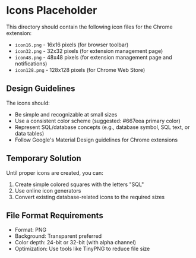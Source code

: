 # Icons Placeholder

This directory should contain the following icon files for the Chrome extension:

- `icon16.png` - 16x16 pixels (for browser toolbar)
- `icon32.png` - 32x32 pixels (for extension management page)
- `icon48.png` - 48x48 pixels (for extension management page and notifications)
- `icon128.png` - 128x128 pixels (for Chrome Web Store)

## Design Guidelines

The icons should:
- Be simple and recognizable at small sizes
- Use a consistent color scheme (suggested: #667eea primary color)
- Represent SQL/database concepts (e.g., database symbol, SQL text, or data tables)
- Follow Google's Material Design guidelines for Chrome extensions

## Temporary Solution

Until proper icons are created, you can:
1. Create simple colored squares with the letters "SQL" 
2. Use online icon generators
3. Convert existing database-related icons to the required sizes

## File Format Requirements

- Format: PNG
- Background: Transparent preferred
- Color depth: 24-bit or 32-bit (with alpha channel)
- Optimization: Use tools like TinyPNG to reduce file size